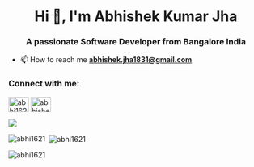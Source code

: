 <h1 align="center">Hi 👋, I'm Abhishek Kumar Jha </h1>
<h3 align="center">A passionate Software Developer from Bangalore India </h3>

- 📫 How to reach me **abhishek.jha1831@gmail.com**

<h3 align="left">Connect with me:</h3>
<p align="left">

<a href="https://linkedin.com/in/abhi1621" target="blank"><img align="center" src="https://cdn.jsdelivr.net/npm/simple-icons@3.0.1/icons/linkedin.svg" alt="abhi1621" height="30" width="40" /></a>
<a href="https://instagram.com/abhishek.jha1831" target="blank"><img align="center" src="https://cdn.jsdelivr.net/npm/simple-icons@3.0.1/icons/instagram.svg" alt="abhishek.jha1831" height="30" width="40" /></a>
</p>

![](https://komarev.com/ghpvc/?username=abhi1621&color=blue)



<p><img align="left" src="https://github-readme-stats.vercel.app/api/top-langs?username=abhi1621&show_icons=true&locale=en&layout=compact" alt="abhi1621" /></p>

<p>&nbsp;<img align="center" src="https://github-readme-stats.vercel.app/api?username=abhi1621&show_icons=true&locale=en" alt="abhi1621" /></p>

<p><img align="center" src="https://github-readme-streak-stats.herokuapp.com/?user=abhi1621&" alt="abhi1621" /></p>

